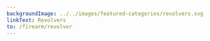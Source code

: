 ```yaml
---
backgroundImage: ../../images/featured-categories/revolvers.svg
linkText: Revolvers
to: /firearm/revolver
---
```

